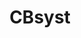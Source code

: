 ---
layout: single
categories: Software
title:  "CBsyst"
order: 1
excerpt: Seawater carbon and boron speciation.
header:
  teaser: assets/images/sw-cbsyst-teaser.png
---